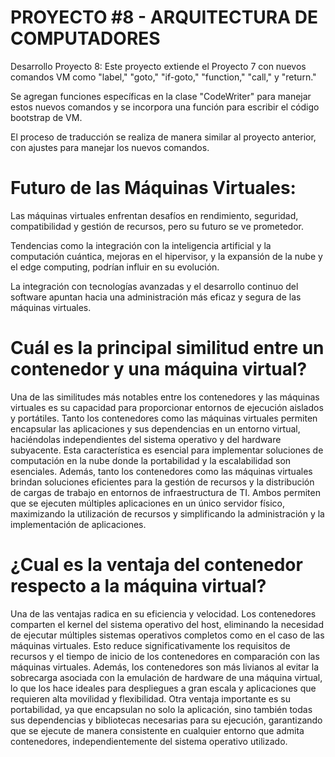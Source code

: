 # PROYECTO #8 - ARQUITECTURA DE COMPUTADORES
Desarrollo Proyecto 8:
Este proyecto extiende el Proyecto 7 con nuevos comandos VM como "label," "goto," "if-goto," "function," "call," y "return."

Se agregan funciones específicas en la clase "CodeWriter" para manejar estos nuevos comandos y se incorpora una función para escribir el código bootstrap de VM.

El proceso de traducción se realiza de manera similar al proyecto anterior, con ajustes para manejar los nuevos comandos.

# Futuro de las Máquinas Virtuales:
Las máquinas virtuales enfrentan desafíos en rendimiento, seguridad, compatibilidad y gestión de recursos, pero su futuro se ve prometedor.

Tendencias como la integración con la inteligencia artificial y la computación cuántica, mejoras en el hipervisor, y la expansión de la nube y el edge computing, podrían influir en su evolución.

La integración con tecnologías avanzadas y el desarrollo continuo del software apuntan hacia una administración más eficaz y segura de las máquinas virtuales.

# Cuál es la principal similitud entre un contenedor y una máquina virtual?
Una de las similitudes más notables entre los contenedores y las máquinas virtuales es su capacidad para proporcionar entornos de ejecución aislados y portátiles. Tanto los contenedores como las máquinas virtuales permiten encapsular las aplicaciones y sus dependencias en un entorno virtual, haciéndolas independientes del sistema operativo y del hardware subyacente. Esta característica es esencial para implementar soluciones de computación en la nube donde la portabilidad y la escalabilidad son esenciales. Además, tanto los contenedores como las máquinas virtuales brindan soluciones eficientes para la gestión de recursos y la distribución de cargas de trabajo en entornos de infraestructura de TI. Ambos permiten que se ejecuten múltiples aplicaciones en un único servidor físico, maximizando la utilización de recursos y simplificando la administración y la implementación de aplicaciones.
# ¿Cual es la ventaja del contenedor respecto a la máquina virtual?
Una de las ventajas radica en su eficiencia y velocidad. Los contenedores comparten el kernel del sistema operativo del host, eliminando la necesidad de ejecutar múltiples sistemas operativos completos como en el caso de las máquinas virtuales. Esto reduce significativamente los requisitos de recursos y el tiempo de inicio de los contenedores en comparación con las máquinas virtuales. Además, los contenedores son más livianos al evitar la sobrecarga asociada con la emulación de hardware de una máquina virtual, lo que los hace ideales para despliegues a gran escala y aplicaciones que requieren alta movilidad y flexibilidad. Otra ventaja importante es su portabilidad, ya que encapsulan no solo la aplicación, sino también todas sus dependencias y bibliotecas necesarias para su ejecución, garantizando que se ejecute de manera consistente en cualquier entorno que admita contenedores, independientemente del sistema operativo utilizado.